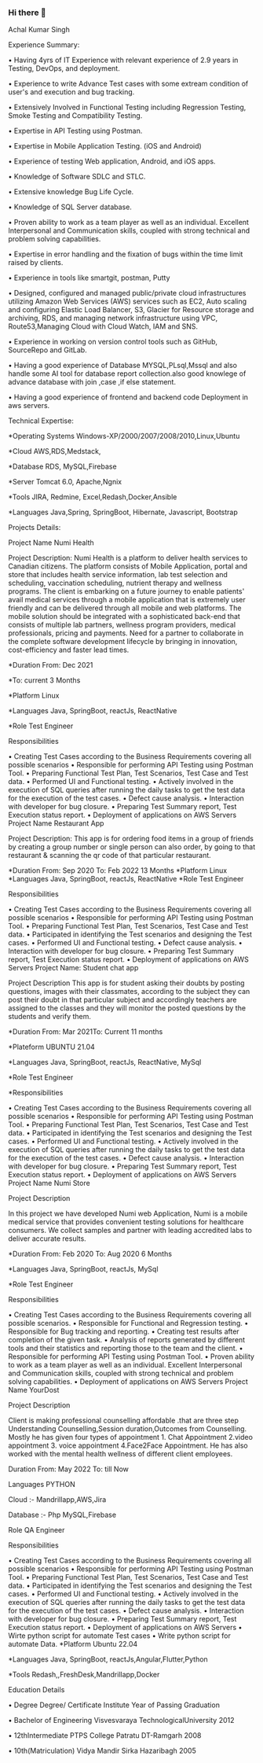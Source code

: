 ### Hi there 👋

<!--
**achalkmr01/achalkmr01** is a ✨ _special_ ✨ repository because its `README.md` (this file) appears on your GitHub profile.

Here are some ideas to get you started:

- 🔭 I’m currently working on ...
- 🌱 I’m currently learning ...
- 👯 I’m looking to collaborate on ...
- 🤔 I’m looking for help with ...
- 💬 Ask me about ...
- 📫 How to reach me: ...
- 😄 Pronouns: ...
- ⚡ Fun fact: ...
-->
Achal Kumar Singh

Experience Summary:

• Having 4yrs of IT Experience with relevant experience of 2.9 years in Testing, DevOps, and deployment.    

• Experience to write Advance Test cases with some extream condition of user's and execution and bug tracking.

• Extensively Involved in Functional Testing including Regression Testing, Smoke Testing and Compatibility Testing.

• Expertise in API Testing using Postman.

• Expertise in Mobile Application Testing. (iOS and Android)

• Experience of testing Web application, Android, and iOS apps.

• Knowledge of Software SDLC and STLC.

• Extensive knowledge Bug Life Cycle.

• Knowledge of SQL Server database.

• Proven ability to work as a team player as well as an individual. Excellent Interpersonal and Communication skills, coupled with strong technical         and problem solving capabilities.

• Expertise in error handling and the fixation of bugs within the time limit raised by clients.

• Experience in tools like smartgit, postman, Putty

• Designed, configured and managed public/private cloud infrastructures utilizing Amazon Web Services (AWS) services such as EC2, Auto scaling and configuring Elastic Load Balancer, S3, Glacier for Resource storage and archiving, RDS, and managing network infrastructure using VPC, Route53,Managing Cloud with Cloud Watch, IAM and SNS.

• Experience in working on version control tools such as GitHub, SourceRepo and GitLab.

• Having a good experience of Database MYSQL,PLsql,Mssql and also handle some AI tool for database report collection.also good knowlege of advance database with join ,case ,if else statement.

• Having a good experience of frontend and backend code Deployment in aws servers.

Technical Expertise:


*Operating Systems Windows-XP/2000/2007/2008/2010,Linux,Ubuntu

*Cloud AWS,RDS,Medstack,

*Database RDS, MySQL,Firebase

*Server Tomcat 6.0, Apache,Ngnix

*Tools JIRA, Redmine, Excel,Redash,Docker,Ansible

*Languages Java,Spring, SpringBoot, Hibernate, Javascript, Bootstrap

Projects Details:

Project Name Numi Health

Project Description: Numi Health is a platform to deliver health services to Canadian citizens. The platform consists of Mobile Application, portal and store that includes health service information, lab test selection and scheduling, vaccination scheduling, nutrient therapy and wellness programs. The client is embarking on a future journey to enable patients' avail medical services through a mobile application that is extremely user friendly and can be delivered through all mobile and web platforms. The mobile solution should be integrated with a sophisticated back-end that consists of multiple lab partners, wellness program providers, medical professionals, pricing and payments. Need for a partner to collaborate in the complete software development lifecycle by bringing in innovation, cost-efficiency and faster lead times.

*Duration From: Dec 2021

*To: current 3 Months

*Platform Linux

*Languages Java, SpringBoot, reactJs, ReactNative

*Role Test Engineer

Responsibilities

• Creating Test Cases according to the Business Requirements covering all possible scenarios 
• Responsible for performing API Testing using Postman Tool. 
• Preparing Functional Test Plan, Test Scenarios, Test Case and Test data. 
• Performed UI and Functional testing. 
• Actively involved in the execution of SQL queries after running the daily tasks to get the test data for the execution of the test cases. 
• Defect cause analysis. 
• Interaction with developer for bug closure. 
• Preparing Test Summary report, Test Execution status report. 
• Deployment of applications on AWS Servers 
Project Name Restaurant App

Project Description: This app is for ordering food items in a group of friends by creating a group number or single person can also order, by going to that restaurant & scanning the qr code of that particular restaurant.

*Duration From: Sep 2020 To: Feb 2022 13 Months *Platform Linux *Languages Java, SpringBoot, reactJs, ReactNative *Role Test Engineer

Responsibilities

• Creating Test Cases according to the Business Requirements covering all possible scenarios 
• Responsible for performing API Testing using Postman Tool. 
• Preparing Functional Test Plan, Test Scenarios, Test Case and Test data. 
• Participated in identifying the Test scenarios and designing the Test cases. 
• Performed UI and Functional testing. 
• Defect cause analysis. 
• Interaction with developer for bug closure. 
• Preparing Test Summary report, Test Execution status report. 
• Deployment of applications on AWS Servers 
Project Name: Student chat app

Project Description This app is for student asking their doubts by posting questions, images with their classmates, according to the subject they can post their doubt in that particular subject and accordingly teachers are assigned to the classes and they will monitor the posted questions by the students and verify them.

*Duration From: Mar 2021To: Current 11 months

*Plateform UBUNTU 21.04

*Languages Java, SpringBoot, reactJs, ReactNative, MySql

*Role Test Engineer

*Responsibilities

• Creating Test Cases according to the Business Requirements covering all possible scenarios 
• Responsible for performing API Testing using Postman Tool. 
• Preparing Functional Test Plan, Test Scenarios, Test Case and Test data. 
• Participated in identifying the Test scenarios and designing the Test cases. 
• Performed UI and Functional testing. 
• Actively involved in the execution of SQL queries after running the daily tasks to get the test data for the execution of the test cases. 
• Defect cause analysis. 
• Interaction with developer for bug closure. 
• Preparing Test Summary report, Test Execution status report. 
• Deployment of applications on AWS Servers 
Project Name Numi Store

Project Description

In this project we have developed Numi web Application, Numi is a mobile medical service that provides convenient testing solutions for healthcare consumers. We collect samples and partner with leading accredited labs to deliver accurate results.

*Duration From: Feb 2020 To: Aug 2020 6 Months

*Languages Java, SpringBoot, reactJs, MySql

*Role Test Engineer

Responsibilities

• Creating Test Cases according to the Business Requirements covering all possible scenarios.
• Responsible for Functional and Regression testing.
• Responsible for Bug tracking and reporting.
• Creating test results after completion of the given task.
• Analysis of reports generated by different tools and their statistics and reporting those to the team and the client.
• Responsible for performing API Testing using Postman Tool.
• Proven ability to work as a team player as well as an individual. Excellent Interpersonal and Communication skills, coupled with strong technical   and problem solving capabilities.
• Deployment of applications on AWS Servers
Project Name YourDost

Project Description

Client is making professional counselling affordable .that are three step Understanding Counselling,Session duration,Outcomes from Counselling. Mostly he has given four types of appointment 1. Chat Appointment 2.video appointment 3. voice appointment 4.Face2Face Appointment. He has also worked with the mental health wellness of different client employees.

Duration From: May 2022 To: till Now

Languages PYTHON

Cloud :- Mandrillapp,AWS,Jira

Database :- Php MySQL,Firebase

Role QA Engineer

Responsibilities

• Creating Test Cases according to the Business Requirements covering all possible scenarios 
• Responsible for performing API Testing using Postman Tool. 
• Preparing Functional Test Plan, Test Scenarios, Test Case and Test data. 
• Participated in identifying the Test scenarios and designing the Test cases. 
• Performed UI and Functional testing. 
• Actively involved in the execution of SQL queries after running the daily tasks to get the test data for the execution of the test cases. 
• Defect cause analysis. 
• Interaction with developer for bug closure. 
• Preparing Test Summary report, Test Execution status report. 
• Deployment of applications on AWS Servers
• Wirte python script for automate Test cases
• Write python script for automate Data.
*Platform Ubuntu 22.04

*Languages Java, SpringBoot, reactJs,Angular,Flutter,Python

*Tools Redash,,FreshDesk,Mandrillapp,Docker

Education Details

• Degree Degree/ Certificate Institute Year of Passing Graduation

• Bachelor of Engineering Visvesvaraya TechnologicalUniversity 2012

• 12thIntermediate PTPS College Patratu DT-Ramgarh 2008

• 10th(Matriculation) Vidya Mandir Sirka Hazaribagh 2005
